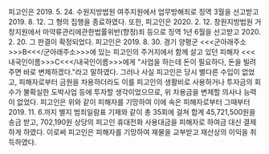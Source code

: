 피고인은 2019. 5. 24. 수원지방법원 여주지원에서 업무방해죄로 징역 3월을 선고받고 2019. 8. 12. 그 형의 집행을 종료하였다.
또한, 피고인은 2020. 2. 12. 창원지방법원 거창지원에서 마약류관리에관한법률위반(향정)죄 등으로 징역 1년 6월을 선고받고 2020. 2. 20. 그 판결이 확정되었다.
피고인은 2019. 8. 30. 경기 양평군 <<<군아래주소>>>B<<</군아래주소>>>에 있는 피고인의 주거지에서 함께 살고 있던 피해자 <<<내국인이름>>>C<<</내국인이름>>>에게 "사업을 하는데 돈이 필요하다, 돈을 빌려주면 바로 변제하겠다."라고 말하였다.
그러나 사실 피고인은 당시 별다른 수입이 없었고, 피해자로부터 금원을 차용하더라도 이를 피고인의 생활비로 사용하거나 투자금의 회수가 불확실한 도박사업 등에 투자할 생각이었으므로, 위 차용금을 변제할 의사나 능력이 없었다.
피고인은 위와 같이 피해자를 기망하여 이에 속은 피해자로부터 그때부터 2019. 11. 6.까지 별지 범죄일람표 기재와 같이 총 35회에 걸쳐 합계 45,721,500원을 송금 받고, 702,190원 상당의 피고인 휴대전화 사용대금을 피해자로 하여금 대신 결제하게 하였다.
이로써 피고인은 피해자를 기망하여 재물을 교부받고 재산상의 이익을 취득하였다.